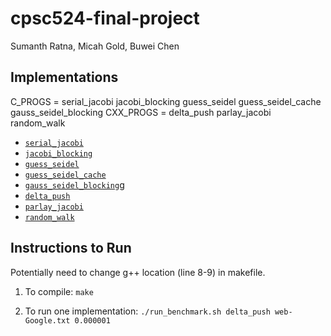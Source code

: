 # cpsc524-final-project

Sumanth Ratna, Micah Gold, Buwei Chen

## Implementations

C_PROGS = serial_jacobi jacobi_blocking guess_seidel guess_seidel_cache gauss_seidel_blocking
CXX_PROGS = delta_push parlay_jacobi random_walk

- [`serial_jacobi`](./serial_jacobi.c)
- [`jacobi_blocking`](./jacobi_blocking.c)
- [`guess_seidel`](./guess_seidel.c)
- [`guess_seidel_cache`](./guess_seidel_cache.c)
- [`gauss_seidel_blocking`g](./gauss_seidel_blocking.c)
- [`delta_push`](./delta_push.cpp)
- [`parlay_jacobi`](./parlay_jacobi.cpp)
- [`random_walk`](./random_walk.cpp)

## Instructions to Run

Potentially need to change g++ location (line 8-9) in makefile.

1. To compile: `make`

2. To run one implementation: `./run_benchmark.sh delta_push web-Google.txt 0.000001`
